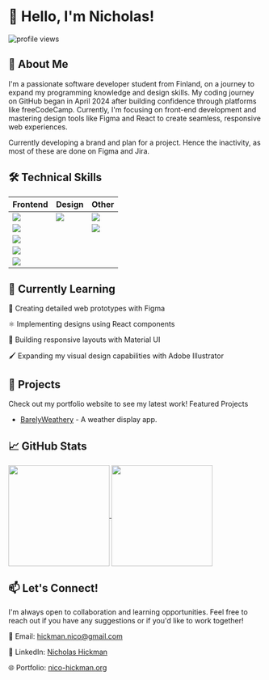 # 👋 Hello, I'm Nicholas!

<p align="left"> 
  <img src="https://komarev.com/ghpvc/?username=synetraa1&label=Profile%20views&color=DE3163&style=flat" alt="profile views" /> 
</p>

## 💼 About Me

I'm a passionate software developer student from Finland, on a journey to expand my programming knowledge and design skills. My coding journey on GitHub began in April 2024 after building confidence through platforms like freeCodeCamp.
Currently, I'm focusing on front-end development and mastering design tools like Figma and React to create seamless, responsive web experiences.

Currently developing a brand and plan for a project. Hence the inactivity, as most of these are done on Figma and Jira. 

## 🛠️ Technical Skills
|  Frontend  |  Design | Other |
| ------------- | ------------- | ------------- |
|<img src="https://img.shields.io/badge/React-20232A?style=for-the-badge&logo=react&logoColor=61DAFB" />| <img src="https://img.shields.io/badge/Figma-F24E1E?style=for-the-badge&logo=figma&logoColor=white" /> | <img src="https://img.shields.io/badge/Lua-2C2D72?style=for-the-badge&logo=lua&logoColor=white" /> |
|<img src="https://img.shields.io/badge/HTML5-E34F26?style=for-the-badge&logo=html5&logoColor=white" />      || <img src="https://img.shields.io/badge/C%23-239120?style=for-the-badge&logo=c-sharp&logoColor=white" />|
|<img src="https://img.shields.io/badge/CSS3-1572B6?style=for-the-badge&logo=css3&logoColor=white" />       |||
|<img src="https://img.shields.io/badge/Material_UI-0081CB?style=for-the-badge&logo=mui&logoColor=white" />  |||
|<img src="https://img.shields.io/badge/JavaScript-F7DF1E?style=for-the-badge&logo=javascript&logoColor=black" />  |

## 🌱 Currently Learning

🎨 Creating detailed web prototypes with Figma

⚛️ Implementing designs using React components

📱 Building responsive layouts with Material UI

🖌️ Expanding my visual design capabilities with Adobe Illustrator

## 🚀 Projects
Check out my portfolio website to see my latest work!
Featured Projects
- [BarelyWeathery](https://www.barelyweathery.com) - A weather display app.

## 📈 GitHub Stats
<a href="https://github.com/anuraghazra/github-readme-stats">
  <img height=200 align="center" src="https://github-readme-stats.vercel.app/api?username=Synetraa1&theme=chartreuse-dark&rank_icon=percentile&card_width=300" />
</a>
<a href="https://github.com/anuraghazra/convoychat">
  <img height=200 align="center" src="https://github-readme-stats.vercel.app/api/top-langs?username=Synetraa1&theme=chartreuse-dark&layout=compact&langs_count=8&card_width=300" />
</a>

## 📫 Let's Connect!
I'm always open to collaboration and learning opportunities. Feel free to reach out if you have any suggestions or if you'd like to work together!

📧 Email: hickman.nico@gmail.com
 
🔗 LinkedIn: [Nicholas Hickman](https://www.linkedin.com/in/nicholas-hickman-289673216/)

🌐 Portfolio: [nico-hickman.org](https://www.nico-hickman.org/)
